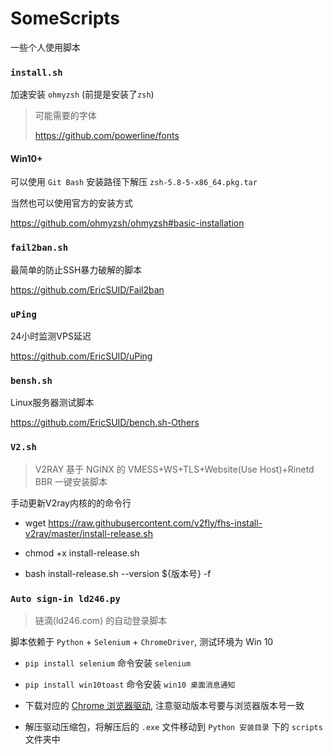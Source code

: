 # SomeScripts
一些个人使用脚本

### `install.sh`

加速安装 `ohmyzsh` (前提是安装了`zsh`)

> 可能需要的字体
>
> https://github.com/powerline/fonts

#### Win10+

可以使用 `Git Bash` 安装路径下解压 `zsh-5.8-5-x86_64.pkg.tar`



当然也可以使用官方的安装方式

https://github.com/ohmyzsh/ohmyzsh#basic-installation

### `fail2ban.sh`

最简单的防止SSH暴力破解的脚本

https://github.com/EricSUID/Fail2ban

### `uPing`

24小时监测VPS延迟

https://github.com/EricSUID/uPing

### `bensh.sh`

Linux服务器测试脚本

https://github.com/EricSUID/bench.sh-Others

### `V2.sh`

> V2RAY 基于 NGINX 的 VMESS+WS+TLS+Website(Use Host)+Rinetd BBR 一键安装脚本

手动更新V2ray内核的的命令行

- wget https://raw.githubusercontent.com/v2fly/fhs-install-v2ray/master/install-release.sh

- chmod +x install-release.sh

- bash install-release.sh --version ${版本号} -f


### `Auto sign-in ld246.py`

> 链滴(ld246.com) 的自动登录脚本

脚本依赖于 `Python` + `Selenium` + `ChromeDriver`, 测试环境为 Win 10

- `pip install selenium` 命令安装 `selenium`

- `pip install win10toast` 命令安装 `win10 桌面消息通知`

- 下载对应的 [Chrome 浏览器驱动](http://npm.taobao.org/mirrors/chromedriver/), 注意驱动版本号要与浏览器版本号一致

- 解压驱动压缩包，将解压后的 `.exe` 文件移动到 `Python 安装目录` 下的 `scripts` 文件夹中
